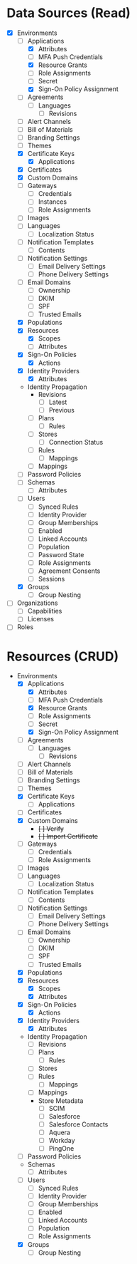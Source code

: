 # Data Sources (Read)
- [x] Environments
    - [ ] Applications
        - [x] Attributes
        - [ ] MFA Push Credentials
        - [x] Resource Grants
        - [ ] Role Assignments
        - [ ] Secret
        - [x] Sign-On Policy Assignment
    - [ ] Agreements
        - [ ] Languages
            - [ ] Revisions
    - [ ] Alert Channels
    - [ ] Bill of Materials
    - [ ] Branding Settings
    - [ ] Themes
    - [x] Certificate Keys
        - [x] Applications
    - [x] Certificates
    - [x] Custom Domains
    - [ ] Gateways
        - [ ] Credentials
        - [ ] Instances
        - [ ] Role Assignments
    - [ ] Images
    - [ ] Languages
        - [ ] Localization Status
    - [ ] Notification Templates
        - [ ] Contents
    - [ ] Notification Settings
        - [ ] Email Delivery Settings
        - [ ] Phone Delivery Settings
    - [ ] Email Domains
        - [ ] Ownership
        - [ ] DKIM
        - [ ] SPF
        - [ ] Trusted Emails
    - [x] Populations
    - [x] Resources
        - [x] Scopes
        - [ ] Attributes
    - [x] Sign-On Policies
        - [x] Actions
    - [x] Identity Providers
        - [x] Attributes
    - Identity Propagation
        - Revisions
            - [ ] Latest
            - [ ] Previous
        - [ ] Plans
            - [ ] Rules
        - [ ] Stores
            - [ ] Connection Status
        - [ ] Rules
            - [ ] Mappings
        - [ ] Mappings
    - [ ] Password Policies
    - [ ] Schemas
        - [ ] Attributes
    - [ ] Users
        - [ ] Synced Rules
        - [ ] Identity Provider
        - [ ] Group Memberships
        - [ ] Enabled
        - [ ] Linked Accounts
        - [ ] Population
        - [ ] Password State
        - [ ] Role Assignments
        - [ ] Agreement Consents
        - [ ] Sessions
    - [x] Groups
        - [ ] Group Nesting
- [ ] Organizations
    - [ ] Capabilities
    - [ ] Licenses
- [ ] Roles

# Resources (CRUD)
- Environments
    - [x] Applications
        - [x] Attributes
        - [ ] MFA Push Credentials
        - [x] Resource Grants
        - [ ] Role Assignments
        - [ ] Secret
        - [x] Sign-On Policy Assignment
    - [ ] Agreements
        - [ ] Languages
            - [ ] Revisions
    - [ ] Alert Channels
    - [ ] Bill of Materials
    - [ ] Branding Settings
    - [ ] Themes
    - [x] Certificate Keys
        - [ ] Applications
    - [ ] Certificates
    - [x] Custom Domains
        - ~~[ ] Verify~~
        - ~~[ ] Import Certificate~~
    - [ ] Gateways
        - [ ] Credentials
        - [ ] Role Assignments
    - [ ] Images
    - [ ] Languages
        - [ ] Localization Status
    - [ ] Notification Templates
        - [ ] Contents
    - [ ] Notification Settings
        - [ ] Email Delivery Settings
        - [ ] Phone Delivery Settings
    - [ ] Email Domains
        - [ ] Ownership
        - [ ] DKIM
        - [ ] SPF
        - [ ] Trusted Emails
    - [x] Populations
    - [x] Resources
        - [x] Scopes
        - [x] Attributes
    - [x] Sign-On Policies
        - [x] Actions
    - [x] Identity Providers
        - [x] Attributes
    - Identity Propagation
        - [ ] Revisions
        - [ ] Plans
            - [ ] Rules
        - [ ] Stores
        - [ ] Rules
            - [ ] Mappings
        - [ ] Mappings
        - Store Metadata
            - [ ] SCIM
            - [ ] Salesforce
            - [ ] Salesforce Contacts
            - [ ] Aquera
            - [ ] Workday
            - [ ] PingOne
    - [ ] Password Policies
    - Schemas
        - [ ] Attributes
    - [ ] Users
        - [ ] Synced Rules
        - [ ] Identity Provider
        - [ ] Group Memberships
        - [ ] Enabled
        - [ ] Linked Accounts
        - [ ] Population
        - [ ] Role Assignments
    - [x] Groups
        - [ ] Group Nesting
